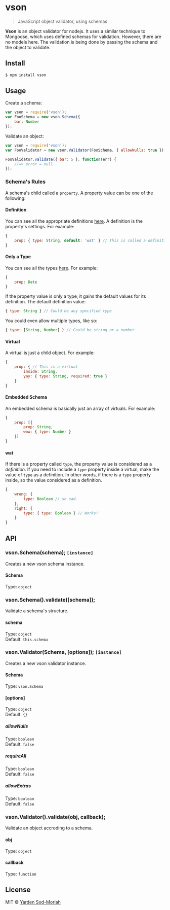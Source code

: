 # vson
> JavaScript object validator, using schemas

**Vson** is an object validator for nodejs. It uses
a similar technique to Mongoose, which uses defined schemas for validation. However,
there are no models here. The validation is being done by passing the schema
and the object to validate.

## Install

```bash
$ npm install vson
```

## Usage
Create a schema:
```javascript
var vson = require('vson');
var FooSchema = new vson.Schema({
    bar: Number
});
```

Validate an object:
```javascript
var vson = require('vson');
var FooValidator = new vson.Validator(FooSchema, { allowNulls: true });

FooValidator.validate({ bar: 5 }, function(err) {
    //=> error = null
});
```

### Schema's Rules
A schema's child called a `property`. A property value can be one of the following:

#### Definition
You can see all the appropriate definitions [here](http://github.com/yardnsm/vson/blob/master/lib/defaults.js).
A definition is the property's settings. For example:
```javascript
{
    prop: { type: String, default: 'wat' } // This is called a definition
}
```

#### Only a Type
You can see all the types [here](http://github.com/yardnsm/vson/blob/master/lib/defaults.js).
For example:
```javascript
{
    prop: Date
}
```

If the property value is only a type, it gains the default values for
its definition. The default definition value:
```javascript
{ type: String } // Could be any specified type
```

You could even allow multiple types, like so:
```javascript
{ type: [String, Number] } // Could be string or a number
```

#### Virtual
A virtual is just a child object. For example:
```javascript
{
    prop: { // This is a virtual
        inside: String,
        yay: { type: String, required: true }
    }
}
```

#### Embedded Schema
An embedded schema is basically just an array of virtuals. For example:
```javascript
{
    prop: [{
        prop: String,
        wow: { type: Number }
    }]
}
```

#### wat
If there is a property called `type`, the property value is considered
as a *definition*. If you need to include a `type` property
inside a virtual, make the value of `type` as a definition. In other words, if there
is a `type` property inside, so the value considered as a definition.
```javascript
{
    wrong: {
        type: Boolean // so sad.
    },
    right: {
        type: { type: Boolean } // Works!
    }
}
```

## API

### vson.Schema(schema); `[instance]`
Creates a new vson schema instance.

#### Schema
Type: `object`


### vson.Schema().validate([schema]);
Validate a schema's structure.

#### schema
Type: `object`<br>
Default: `this.schema`


### vson.Validator(Schema, [options]); `[instance]`
Creates a new vson validator instance.

#### Schema
Type: `vson.Schema`

#### [options]
Type: `object`<br>
Default: `{}`

##### allowNulls
Type: `boolean`<br>
Default: `false`

##### requireAll
Type: `boolean`<br>
Default: `false`

##### allowExtras
Type: `boolean`<br>
Default: `false`

### vson.Validator().validate(obj, callback);
Validate an object accroding to a schema.

#### obj
Type: `object`

#### callback
Type: `function`

## License
MIT © [Yarden Sod-Moriah](http://yardnsm.net/)
